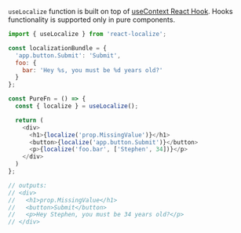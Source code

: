 `useLocalize` function is built on top of [useContext React Hook](https://reactjs.org/docs/hooks-reference.html#usecontext). Hooks functionality is supported only in pure components.

```js
import { useLocalize } from 'react-localize';

const localizationBundle = {
  'app.button.Submit': 'Submit',
  foo: {
    bar: 'Hey %s, you must be %d years old?'
  }
};

const PureFn = () => {
  const { localize } = useLocalize();

  return (
    <div>
      <h1>{localize('prop.MissingValue')}</h1>
      <button>{localize('app.button.Submit')}</button>
      <p>{localize('foo.bar', ['Stephen', 34])}</p>
    </div>
  )
};

// outputs:
// <div>
//   <h1>prop.MissingValue</h1>
//   <button>Submit</button>
//   <p>Hey Stephen, you must be 34 years old?</p>
// </div>
```